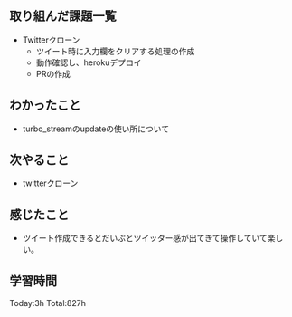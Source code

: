 ## 取り組んだ課題一覧
- Twitterクローン
  - ツイート時に入力欄をクリアする処理の作成
  - 動作確認し、herokuデプロイ
  - PRの作成

## わかったこと
- turbo_streamのupdateの使い所について

## 次やること
- twitterクローン　

## 感じたこと
- ツイート作成できるとだいぶとツイッター感が出てきて操作していて楽しい。
  
## 学習時間
Today:3h
Total:827h